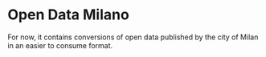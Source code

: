 # Open Data Milano

For now, it contains conversions of open data published by the city of Milan in an easier to consume format.

